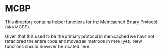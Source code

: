 # MCBP

This directory contains helper functions for the Memcached Binary Protocol
(aka MCBP).

Given that this used to be the primary protocol in memcached we have not
refactored the entire code and moved all methods in here (yet). New
functions should however be located here.
